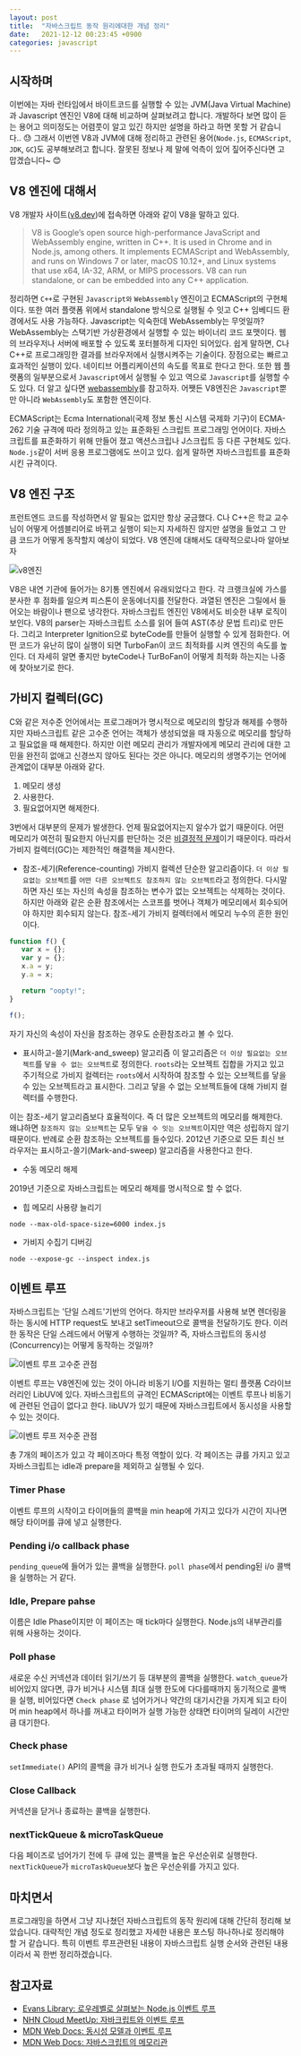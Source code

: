 ```yaml
---
layout: post
title:  "자바스크립트 동작 원리에대한 개념 정리"
date:   2021-12-12 00:23:45 +0900
categories: javascript
---
```

## 시작하며
이번에는 자바 런타임에서 바이트코드를 실행할 수 있는 JVM(Java Virtual Machine)과 Javascript 엔진인 V8에 대해 비교하며 살펴보려고 합니다. 개발하다 보면 많이 듣는 용어고 의미정도는 어렴풋이 알고 있긴 하지만 설명을 하라고 하면 못할 거 같습니다.. 😓 그래서 이번엔 V8과 JVM에 대해 정리하고 관련된 용어(`Node.js`, `ECMAScript`, `JDK`, `GC`)도 공부해보려고 합니다. 잘못된 정보나 제 말에 억측이 있어 짚어주신다면 고맙겠습니다~ 😊

## V8 엔진에 대해서

V8 개발자 사이트([v8.dev](https://v8.dev/))에 접속하면 아래와 같이 V8을 말하고 있다.
> V8 is Google’s open source high-performance JavaScript and WebAssembly engine, written in C++. It is used in Chrome and in Node.js, among others. It implements ECMAScript and WebAssembly, and runs on Windows 7 or later, macOS 10.12+, and Linux systems that use x64, IA-32, ARM, or MIPS processors. V8 can run standalone, or can be embedded into any C++ application.

정리하면 `C++`로 구현된 `Javascript와` `WebAssembly` 엔진이고 ECMAScript의 구현체이다. 또한 여러 플랫폼 위에서 standalone 방식으로 실행될 수 잇고 C++ 임베디드 환경에서도 사용 가능하다. Javascript는 익숙한데 WebAssembly는 무엇일까? WebAssembly는 스택기반 가상환경에서 실행할 수 있는 바이너리 코드 포맷이다. 웹의 브라우저나 서버에 배포할 수 있도록 포터블하게 디자인 되어있다. 쉽게 말하면, C나 C++로 프로그래밍한 결과를 브라우저에서 실행시켜주는 기술이다. 장점으로는 빠르고 효과적인 실행이 있다. 네이티브 어플리케이션의 속도를 목표로 한다고 한다. 또한 웹 플랫폼의 일부분으로서 `Javascript`에서 실행될 수 있고 역으로 `Javascript`를 실행할 수 도 있다. 더 알고 싶다면 [webassembly](https://webassembly.org/)를 참고하자. 어쨋든 V8엔진은 `Javascript`뿐만 아니라 `WebAssembly`도 포함한 엔진이다.

ECMAScript는 Ecma International(국제 정보 통신 시스템 국제화 기구)이 ECMA-262 기술 규격에 따라 정의하고 있는 표준화된 스크립트 프로그래밍 언어이다. 자바스크립트를 표준화하기 위해 만들어 졌고 액션스크립나 J스크립트 등 다른 구현체도 있다. `Node.js`같이 서버 응용 프로그램에도 쓰이고 있다. 쉽게 말하면 자바스크립트를 표준화시킨 규격이다.

## V8 엔진 구조

프런트엔드 코드를 작성하면서 알 필요는 없지만 항상 궁금했다. C나 C++은 학교 교수님이 어떻게 어셈블리어로 바뀌고 실행이 되는지 자세하진 않지만 설명을 들었고 그 만큼 코드가 어떻게 동작할지 예상이 되었다. V8 엔진에 대해서도 대략적으로나마 알아보자

![v8엔진](/assets/images/v8-engine.png)

V8은 내연 기관에 들어가는 8기통 엔진에서 유래되었다고 한다. 각 크랭크실에 가스를 분사한 후 점화를 일으켜 피스톤이 운동에너지를 전달한다. 과열된 엔진은 그릴에서 들어오는 바람이나 팬으로 냉각한다. 자바스크립트 엔진인 V8에서도 비슷한 내부 로직이 보인다. V8의 parser는 자바스크립트 소스를 읽어 들여 AST(추상 문법 트리)로 만든다. 그리고 Interpreter Ignition으로 byteCode를 만들어 실행할 수 있게 점화한다. 어떤 코드가 유난히 많이 실행이 되면 TurboFan이 코드 최적화를 시켜 엔진의 속도를 높인다. 더 자세히 알면 좋지만 byteCode나 TurBoFan이 어떻게 최적화 하는지는 나중에 찾아보기로 한다.

## 가비지 컬렉터(GC)

C와 같은 저수준 언어에서는 프로그래머가 명시적으로 메모리의 할당과 해제를 수행하지만 자바스크립트 같은 고수준 언어는 객체가 생성되었을 때 자동으로 메모리를 할당하고 필요없을 때 해제한다. 하지만 이런 메모리 관리가 개발자에게 메모리 관리에 대한 고민을 완전히 없애고 신경쓰지 않아도 된다는 것은 아니다. 메모리의 생명주기는 언어에 관계없이 대부분 아래와 같다.

1. 메모리 생성
2. 사용한다.
3. 필요없어지면 해제한다.

3번에서 대부분의 문제가 발생한다. 언제 필요없어지는지 알수가 없기 때문이다. 어떤 메모리가 여전히 필요한지 아닌지를 판단하는 것은 [비결정적 문제](https://en.wikipedia.org/wiki/Decidability_%28logic%29)이기 때문이다. 따라서 가비지 컬렉터(GC)는 제한적인 해결책을 제시한다.

- 참조-세기(Reference-counting) 가비지 컬렉션
 단순한 알고리즘이다. ```더 이상 필요없는 오브젝트```를 ```어떤 다른 오브젝트도 참조하지 않는 오브젝트```라고 정의한다. 다시말하면 자신 또는 자신의 속성을 참조하는 변수가 없는 오브젝트는 삭제하는 것이다.
 하지만 아래와 같은 순환 참조에서는 스코프를 벗어나 객체가 메모리에서 회수되어야 하지만 회수되지 않는다. 참조-세기 가비지 컬렉터에서 메모리 누수의 흔한 원인이다.
 ```javascript
function f() {
    var x = {};
    var y = {};
    x.a = y;
    y.a = x;

    return "oopty!";
}

f();
 ```
 자기 자신의 속성이 자신을 참조하는 경우도 순환참조라고 볼 수 있다.
- 표시하고-쓸기(Mark-and_sweep) 알고리즘
 이 알고리즘은 ```더 이상 필요없는 오브젝트```를 ```닿을 수 없는 오브젝트```로 정의한다.
 ``roots``라는 오브젝트 집합을 가지고 있고 주기적으로 가비지 컬렉터는 ``roots``에서 시작하여 참조할 수 있는 오브젝트를 닿을 수 있는 오브젝트라고 표시한다. 그리고 닿을 수 없는 오브젝트들에 대해 가비지 컬렉터를 수행한다.

 이는 참조-세기 알고리즘보다 효율적이다. 즉 더 많은 오브젝트의 메모리를 해제한다. 왜냐하면 ```참조하지 않는 오브젝트```는 모두 ```닿을 수 잇는 오브젝트```이지만 역은 성립하지 않기 때문이다. 반례로 순환 참조하는 오브젝트를 들수있다. 2012년 기준으로 모든 최신 브라우저는 표시하고-쓸기(Mark-and-sweep) 알고리즘을 사용한다고 한다.

- 수동 메모리 해제

 2019년 기준으로 자바스크립트는 메모리 해제를 명시적으로 할 수 없다.

- 힙 메모리 사용량 늘리기

```
node --max-old-space-size=6000 index.js
```

- 가비지 수집기 디버깅

```
node --expose-gc --inspect index.js
```

## 이벤트 루프
자바스크립트는 '단일 스레드'기반의 언어다. 하지만 브라우저를 사용해 보면 렌더링을 하는 동시에 HTTP request도 보내고 setTimeout으로 콜백을 전달하기도 한다. 이러한 동작은 단일 스레드에서 어떻게 수행하는 것일까? 즉, 자바스크립트의 동시성(Concurrency)는 어떻게 동작하는 것일까?

![이벤트 루프 고수준 관점](/assets/images/highLevelEventLoopView.jpg)

이벤트 루프는 V8엔진에 있는 것이 아니라 비동기 I/O를 지원하는 멀티 플랫폼 C라이브러리인 LibUV에 있다. 자바스크립트의 규격인 ECMAScript에는 이벤트 루프나 비동기에 관련된 언급이 없다고 한다. libUV가 있기 때문에 자바스크립트에서 동시성을 사용할 수 있는 것이다. 

![이벤트 루프 저수준 관점](/assets/images/LowLevelEventLoopView.png)

총 7개의 페이즈가 있고 각 페이즈마다 특정 역할이 있다. 각 페이즈는 큐를 가지고 있고 자바스크립트는 idle과 prepare을 제외하고 실행될 수 있다.

### Timer Phase  
이벤트 루프의 시작이고 타이머들의 콜백을 min heap에 가지고 있다가 시간이 지나면 해당 타이머를 큐에 넣고 실행한다.

### Pending i/o callback phase  
`pending_queue`에 들어가 있는 콜백을 실행한다. `poll phase`에서 pending된 i/o 콜백을 실행하는 거 같다.

### Idle, Prepare pahse  
이름은 Idle Phase이지만 이 페이즈는 매 tick마다 실행한다. Node.js의 내부관리를 위해 사용하는 것이다.

### Poll phase  
새로운 수신 커넥션과 데이터 읽기/쓰기 등 대부분의 콜백을 실행한다. `watch_queue`가 비어있지 않다면, 큐가 비거나 시스템 최대 실행 한도에 다다를때까지 동기적으로 콜백을 실행, 비어있다면 `Check phase` 로 넘어가거나 약간의 대기시간을 가지게 되고 타이머 min heap에서 하나를 꺼내고 타이머가 실행 가능한 상태면 타이머의 딜레이 시간만큼 대기한다.

### Check phase  
`setImmediate()` API의 콜백을 큐가 비거나 실행 한도가 초과될 때까지 실행한다.

### Close Callback  
커넥션을 닫거나 종료하는 콜백을 실행한다.

### nextTickQueue & microTaskQueue  
다음 페이즈로 넘어가기 전에 두 큐에 있는 콜백을 높은 우선순위로 실행한다. `nextTickQueue`가 `microTaskQueue`보다 높은 우선순위를 가지고 있다.


## 마치면서
프로그래밍을 하면서 그냥 지나쳤던 자바스크립트의 동작 원리에 대해 간단히 정리해 보았습니다. 대략적인 개념 정도로 정리했고 자세한 내용은 포스팅 하나하나로 정리해야 할 거 같습니다. 특히 이벤트 루프관련된 내용이 자바스크립트 실행 순서와 관련된 내용이라서 꼭 한번 정리하겠습니다.

## 참고자료
- [Evans Library: 로우레벨로 살펴보는 Node.js 이벤트 루프](https://evan-moon.github.io/2019/08/01/nodejs-event-loop-workflow/)
- [NHN Cloud MeetUp: 자바크립트와 이벤트 루프](https://meetup.toast.com/posts/89)
- [MDN Web Docs: 동시성 모델과 이벤트 루프](https://developer.mozilla.org/ko/docs/Web/JavaScript/EventLoop)
- [MDN Web Docs: 자바스크립트의 메모리관](https://developer.mozilla.org/ko/docs/Web/JavaScript/Memory_Management)